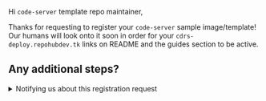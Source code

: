 Hi `code-server` template repo maintainer,

Thanks for requesting to register your `code-server` sample
image/template! Our humans will look onto it soon in order for your
`cdrs-deploy.repohubdev.tk` links on README and the guides section to
be active.

## Any additional steps?

<details>

<summary>Notifying us about this registration request</summary>

Reply with `@RecapTimeBot register owner/repo` where `owner/repo` is your
GitHub repo link with the `https://github.com/` part.

That command will automatically generate an new issue in the [cdrs-deploy repo](https://github.com/code-server-boilerplates/cdrs-deploy.repohubdev.tk/issues)
for you.

</details>
